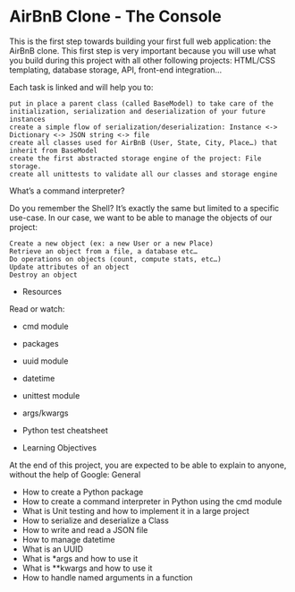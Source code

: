 # AirBnB Clone - The Console

This is the first step towards building your first full web application: the AirBnB clone. This first step is very important because you will use what you build during this project with all other following projects: HTML/CSS templating, database storage, API, front-end integration…

Each task is linked and will help you to:

    put in place a parent class (called BaseModel) to take care of the initialization, serialization and deserialization of your future instances
    create a simple flow of serialization/deserialization: Instance <-> Dictionary <-> JSON string <-> file
    create all classes used for AirBnB (User, State, City, Place…) that inherit from BaseModel
    create the first abstracted storage engine of the project: File storage.
    create all unittests to validate all our classes and storage engine

What’s a command interpreter?

Do you remember the Shell? It’s exactly the same but limited to a specific use-case. In our case, we want to be able to manage the objects of our project:

    Create a new object (ex: a new User or a new Place)
    Retrieve an object from a file, a database etc…
    Do operations on objects (count, compute stats, etc…)
    Update attributes of an object
    Destroy an object

- Resources

Read or watch:

  -  cmd module
  -  packages
  -  uuid module
  -  datetime
  -  unittest module
  -  args/kwargs
  -  Python test cheatsheet

- Learning Objectives

At the end of this project, you are expected to be able to explain to anyone, without the help of Google:
General

  -  How to create a Python package
  -  How to create a command interpreter in Python using the cmd module
  -  What is Unit testing and how to implement it in a large project
  -  How to serialize and deserialize a Class
  -  How to write and read a JSON file
  -  How to manage datetime
  -  What is an UUID
  -  What is *args and how to use it
  -  What is **kwargs and how to use it
  -  How to handle named arguments in a function

